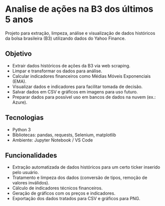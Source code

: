 # Analise de ações na B3 dos últimos 5 anos

Projeto para extração, limpeza, análise e visualização de dados históricos da bolsa brasileira (B3) utilizando dados do Yahoo Finance.

## Objetivo

- Extrair dados históricos de ações da B3 via web scraping.
- Limpar e transformar os dados para análise.
- Calcular indicadores financeiros como Médias Móveis Exponenciais (EMA).
- Visualizar dados e indicadores para facilitar tomada de decisão.
- Salvar dados em CSV e gráficos em imagens para uso futuro.
- Preparar dados para possível uso em bancos de dados na nuvem (ex.: Azure).

## Tecnologias

- Python 3  
- Bibliotecas: pandas, requests, Selenium, matplotlib  
- Ambiente: Jupyter Notebook / VS Code

## Funcionalidades

- Extração automatizada de dados históricos para um certo ticker inserido pelo usuário.  
- Tratamento e limpeza dos dados (conversão de tipos, remoção de valores inválidos).  
- Cálculo de indicadores técnicos financeiros.  
- Geração de gráficos com os preços e indicadores.  
- Exportação dos dados tratados para CSV e gráficos para PNG.
